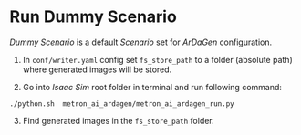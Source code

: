 # Run Dummy Scenario

*Dummy Scenario* is a default *Scenario* set for *ArDaGen* configuration.

1. In `conf/writer.yaml` config set `fs_store_path` to a folder (absolute path) where generated images will be stored.

2. Go into *Isaac Sim* root folder in terminal and run following command:

```shell
./python.sh  metron_ai_ardagen/metron_ai_ardagen_run.py
```

3. Find generated images in the `fs_store_path` folder.